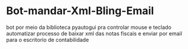 # Bot-mandar-Xml-Bling-Email
bot por meio da biblioteca pyautogui
pra controlar mouse e teclado automatizar processo de baixar xml das notas fiscais e enviar por email para o escritorio de contabilidade
